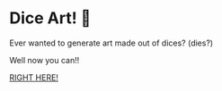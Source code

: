 # Dice Art! :game_die:

Ever wanted to generate art made out of dices? (dies?)  

Well now you can!!  

[RIGHT HERE!](https://joerowe.github.io/diceart/)
